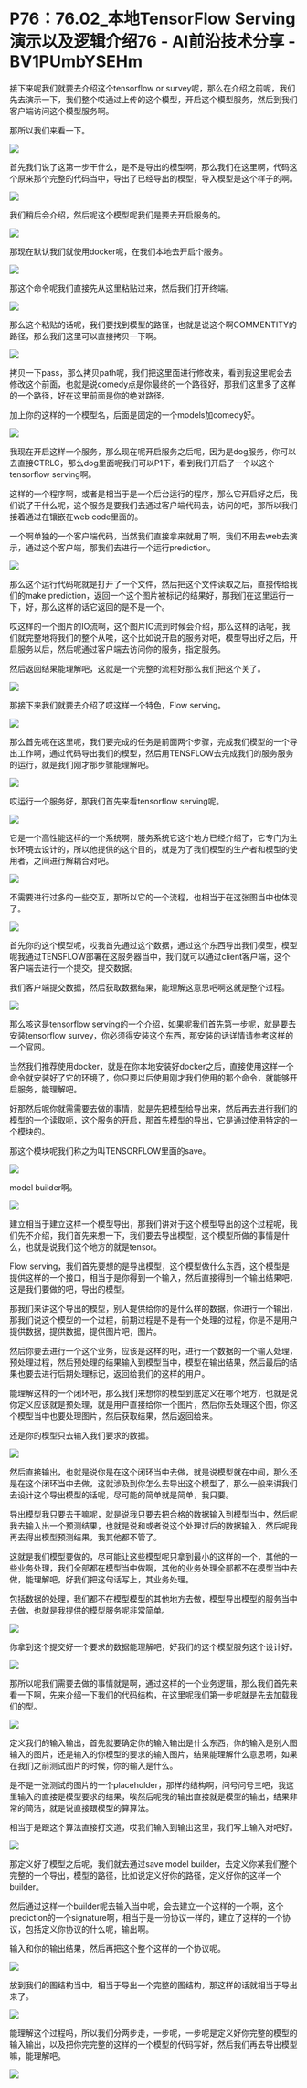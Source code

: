 # P76：76.02_本地TensorFlow Serving演示以及逻辑介绍76 - AI前沿技术分享 - BV1PUmbYSEHm

接下来呢我们就要去介绍这个tensorflow or survey呢，那么在介绍之前呢，我们先去演示一下，我们整个哎通过上传的这个模型，开启这个模型服务，然后到我们客户端访问这个模型服务啊。

那所以我们来看一下。

![](img/1e4ad782ae2c8f6b1c9ac40cf440df45_1.png)

首先我们说了这第一步干什么，是不是导出的模型啊，那么我们在这里啊，代码这个原来那个完整的代码当中，导出了已经导出的模型，导入模型是这个样子的啊。



![](img/1e4ad782ae2c8f6b1c9ac40cf440df45_3.png)

我们稍后会介绍，然后呢这个模型呢我们是要去开启服务的。

![](img/1e4ad782ae2c8f6b1c9ac40cf440df45_5.png)

那现在默认我们就使用docker呢，在我们本地去开启个服务。

![](img/1e4ad782ae2c8f6b1c9ac40cf440df45_7.png)

那这个命令呢我们直接先从这里粘贴过来，然后我们打开终端。

![](img/1e4ad782ae2c8f6b1c9ac40cf440df45_9.png)

那么这个粘贴的话呢，我们要找到模型的路径，也就是说这个啊COMMENTITY的路径，那么我们这里可以直接拷贝一下啊。



![](img/1e4ad782ae2c8f6b1c9ac40cf440df45_11.png)

拷贝一下pass，那么拷贝path呢，我们把这里面进行修改来，看到我这里呢会去修改这个前面，也就是说comedy点是你最终的一个路径好，那我们这里多了这样的一个路径，好在这里前面是你的绝对路径。

加上你的这样的一个模型名，后面是固定的一个models加comedy好。

![](img/1e4ad782ae2c8f6b1c9ac40cf440df45_13.png)

我现在开启这样一个服务，那么现在呢开启服务之后呢，因为是dog服务，你可以去直接CTRLC，那么dog里面呢我们可以P1下，看到我们开启了一个以这个tensorflow serving啊。

这样的一个程序啊，或者是相当于是一个后台运行的程序，那么它开启好之后，我们说了干什么呢，这个服务是要我们去通过客户端代码去，访问的吧，那所以我们接着通过在镶嵌在web code里面的。

一个啊单独的一个客户端代码，当然我们直接拿来就用了啊，我们不用去web去演示，通过这个客户端，那我们去进行一个运行prediction。



![](img/1e4ad782ae2c8f6b1c9ac40cf440df45_15.png)

那么这个运行代码呢就是打开了一个文件，然后把这个文件读取之后，直接传给我们的make prediction，返回一个这个图片被标记的结果好，那我们在这里运行一下，好，那么这样的话它返回的是不是一个。

哎这样的一个图片的IO流啊，这个图片IO流到时候会介绍，那么这样的话呢，我们就完整地将我们的整个从唉，这个比如说开启的服务对吧，模型导出好之后，开启服务以后，然后呢通过客户端去访问你的服务，指定服务。

然后返回结果能理解吧，这就是一个完整的流程好那么我们把这个关了。

![](img/1e4ad782ae2c8f6b1c9ac40cf440df45_17.png)

那接下来我们就要去介绍了哎这样一个特色，Flow serving。

![](img/1e4ad782ae2c8f6b1c9ac40cf440df45_19.png)

那么首先呢在这里呢，我们要完成的任务是前面两个步骤，完成我们模型的一个导出工作啊，通过代码导出我们的模型，然后用TENSFLOW去完成我们的服务服务的运行，就是我们刚才那步骤能理解吧。



![](img/1e4ad782ae2c8f6b1c9ac40cf440df45_21.png)

哎运行一个服务好，那我们首先来看tensorflow serving呢。

![](img/1e4ad782ae2c8f6b1c9ac40cf440df45_23.png)

它是一个高性能这样的一个系统啊，服务系统它这个地方已经介绍了，它专门为生长环境去设计的，所以他提供的这个目的，就是为了我们模型的生产者和模型的使用者，之间进行解耦合对吧。



![](img/1e4ad782ae2c8f6b1c9ac40cf440df45_25.png)

不需要进行过多的一些交互，那所以它的一个流程，也相当于在这张图当中也体现了。

![](img/1e4ad782ae2c8f6b1c9ac40cf440df45_27.png)

首先你的这个模型呢，哎我首先通过这个数据，通过这个东西导出我们模型，模型呢我通过TENSFLOW部署在这服务器当中，我们就可以通过client客户端，这个客户端去进行一个提交，提交数据。

我们客户端提交数据，然后获取数据结果，能理解这意思吧啊这就是整个过程。

![](img/1e4ad782ae2c8f6b1c9ac40cf440df45_29.png)

那么咳这是tensorflow serving的一个介绍，如果呢我们首先第一步呢，就是要去安装tensorflow survey，你必须得安装这个东西，那安装的话详情请参考这样的一个官网。

当然我们推荐使用docker，就是在你本地安装好docker之后，直接使用这样一个命令就安装好了它的环境了，你只要以后使用刚才我们使用的那个命令，就能够开启服务，能理解吧。

好那然后呢你就需需要去做的事情，就是先把模型给导出来，然后再去进行我们的模型的一个读取呃，这个服务的开启，那首先模型的导出，它是通过使用特定的一个模块的。

那这个模块呢我们称之为叫TENSORFLOW里面的save。

![](img/1e4ad782ae2c8f6b1c9ac40cf440df45_31.png)

model builder啊。

![](img/1e4ad782ae2c8f6b1c9ac40cf440df45_33.png)

建立相当于建立这样一个模型导出，那我们讲对于这个模型导出的这个过程呢，我们先不介绍，我们首先来想一下，我们要去导出模型，这个模型所做的事情是什么，也就是说我们这个地方的就是tensor。

Flow serving，我们首先要想的是导出模型，这个模型做什么东西，这个模型是提供这样的一个接口，相当于是你得到一个输入，然后直接得到一个输出结果吧，这是我们要做的吧，导出的模型。

那我们来讲这个导出的模型，别人提供给你的是什么样的数据，你进行一个输出，那我们说这个模型的一个过程，前期过程是不是有一个处理的过程，你是不是用户提供数据，提供数据，提供图片吧，图片。

然后你要去进行一个这个业务，应该是这样的吧，进行一个数据的一个输入处理，预处理过程，然后预处理的结果输入到模型当中，模型在输出结果，然后最后的结果也要去进行后期处理标记，返回给我们的这样的用户。

能理解这样的一个闭环吧，那么我们来想你的模型到底定义在哪个地方，也就是说你定义应该就是预处理，就是用户直接给你一个图片，然后你去处理这个图，你这个模型当中也要处理图片，然后获取结果，然后返回给来。

还是你的模型只去输入我们要求的数据。

![](img/1e4ad782ae2c8f6b1c9ac40cf440df45_35.png)

然后直接输出，也就是说你是在这个闭环当中去做，就是说模型就在中间，那么还是在这个闭环当中去做，这就涉及到你怎么去导出这个模型了，那么一般来讲我们去设计这个导出模型的话呢，尽可能的简单就是简单，我只要。

导出模型我只要去干嘛呢，就是说我只要去把合格的数据输入到模型当中，然后呢我去输入出一个预测结果，也就是说和或者说这个处理过后的数据输入，然后呢我再去得出模型预测结果，我其他都不管了。

这就是我们模型要做的，尽可能让这些模型呢只拿到最小的这样的一个，其他的一些业务处理，我们全部都在模型当中做啊，其他的业务处理全部都不在模型当中去做，能理解吧，好我们把这句话写上，其业务处理。

包括数据的处理，我们都不在模型模型的其他地方去做，模型导出模型的服务当中去做，也就是我提供的模型服务呢非常简单。



![](img/1e4ad782ae2c8f6b1c9ac40cf440df45_37.png)

你拿到这个提交好一个要求的数据能理解吧，好我们的这个模型服务这个设计好。

![](img/1e4ad782ae2c8f6b1c9ac40cf440df45_39.png)

那所以呢我们需要去做的事情就是啊，通过这样的一个业务逻辑，那么我们首先来看一下啊，先来介绍一下我们的代码结构，在这里呢我们第一步呢就是先去加载我们的型。



![](img/1e4ad782ae2c8f6b1c9ac40cf440df45_41.png)

定义我们的输入输出，首先就要确定你的输入输出是什么东西，你的输入是别人图输入的图片，还是输入的你模型的要求的输入图片，结果能理解什么意思啊，如果在我们之前测试图片的时候，你的输入是什么。

是不是一张测试的图片的一个placeholder，那样的结构啊，问号问号三吧，我这里输入的直接是模型要求的结果，唉然后呢我的输出直接就是模型的输出，结果非常的简洁，就是说直接跟模型的算算法。

相当于是跟这个算法直接打交道，哎我们输入到输出这里，我们写上输入对吧好。

![](img/1e4ad782ae2c8f6b1c9ac40cf440df45_43.png)

那定义好了模型之后呢，我们就去通过save model builder，去定义你某我们整个完整的一个导出，模型的路径，比如说定义好你的路径，定义好你的这样一个builder。

然后通过这样一个builder呢去输入当中呢，会去建立一个这样的一个啊，这个prediction的一个signature啊，相当于是一份协议一样的，建立了这样的一个协议，包括定义你协议的什么呢，输出啊。

输入和你的输出结果，然后再把这个整个这样的一个协议呢。

![](img/1e4ad782ae2c8f6b1c9ac40cf440df45_45.png)

放到我们的图结构当中，相当于导出一个完整的图结构，那这样的话就相当于导出来了。

![](img/1e4ad782ae2c8f6b1c9ac40cf440df45_47.png)

能理解这个过程吗，所以我们分两步走，一步呢，一步呢是定义好你完整的模型的输入输出，以及把你完完整的这样的一个模型的代码写好，然后我们再去导出模型嘛，能理解吧。



![](img/1e4ad782ae2c8f6b1c9ac40cf440df45_49.png)